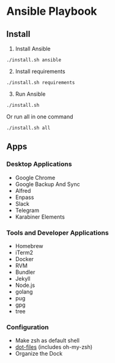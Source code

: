 # Ansible Playbook


## Install

1. Install Ansible
```
./install.sh ansible
```

2. Install requirements
```
./install.sh requirements
```

3. Run Ansible
```
./install.sh
```

Or run all in one command
```
./install.sh all
```


## Apps

### Desktop Applications

- Google Chrome
- Google Backup And Sync
- Alfred
- Enpass
- Slack
- Telegram
- Karabiner Elements


### Tools and Developer Applications

- Homebrew
- iTerm2
- Docker
- RVM
- Bundler
- Jekyll
- Node.js
- golang
- pug
- gpg
- tree

### Configuration

- Make zsh as default shell
- [dot-files](https://github.com/ibatullin/dot-files) (includes oh-my-zsh)
- Organize the Dock

